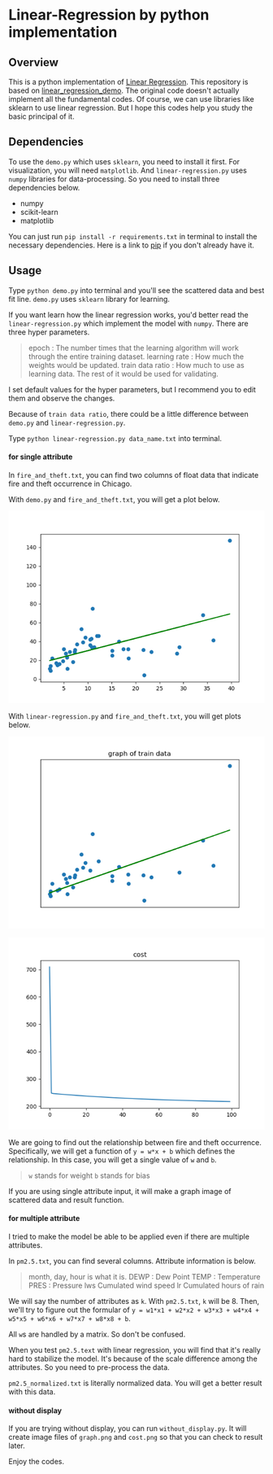 # Linear-Regression by python implementation

## Overview

This is a python implementation of [Linear Regression](http://www.statisticssolutions.com/what-is-linear-regression/). This repository is based on [linear_regression_demo](https://github.com/llSourcell/linear_regression_demo). The original code doesn't actually implement all the fundamental codes. Of course, we can use libraries like sklearn to use linear regression. But I hope this codes help you study the basic principal of it.

## Dependencies

To use the `demo.py` which uses `sklearn`, you need to install it first. For visualization, you will need `matplotlib`. And `linear-regression.py` uses `numpy` libraries for data-processing. So you need to install three dependencies below.

* numpy
* scikit-learn
* matplotlib

You can just run `pip install -r requirements.txt` in terminal to install the necessary dependencies. Here is a link to [pip](https://pip.pypa.io/en/stable/installing/) if you don't already have it.

## Usage

Type `python demo.py` into terminal and you'll see the scattered data and best fit line. `demo.py` uses `sklearn` library for learning. 

If you want learn how the linear regression works, you'd better read the `linear-regression.py` which implement the model with `numpy`. There are three hyper parameters.

> epoch : The number times that the learning algorithm will work through the entire training dataset.
> learning rate : How much the weights would be updated.
> train data ratio : How much to use as learning data. The rest of it would be used for validating. 

I set default values for the hyper parameters, but I recommend you to edit them and observe the changes.

Because of `train data ratio`, there could be a little difference between `demo.py` and `linear-regression.py`.

Type `python linear-regression.py data_name.txt` into terminal.

#### for single attribute

In `fire_and_theft.txt`, you can find two columns of float data that indicate fire and theft occurrence in Chicago.

With `demo.py` and `fire_and_theft.txt`, you will get a plot below.

![](https://github.com/YongWookHa/linear-regression-python/blob/master/images/demo_graph.png?raw=true)

With `linear-regression.py` and `fire_and_theft.txt`, you will get plots below.

![](https://github.com/YongWookHa/linear-regression-python/blob/master/images/linear-regression_graph.png?raw=true)

![](https://github.com/YongWookHa/linear-regression-python/blob/master/images/linear-regression_cost.png?raw=true)

We are going to find out the relationship between fire and theft occurrence. Specifically, we will get a function of `y = w*x + b` which defines the relationship. In this case, you will get a single value of `w` and `b`.

> `w` stands for weight
> `b` stands for bias

If you are using single attribute input, it will make a graph image of scattered data and result function.

#### for multiple attribute

I tried to make the model be able to be applied even if there are multiple attributes.

In `pm2.5.txt`, you can find several columns. Attribute information is below. 

> month, day, hour is what it is.
> DEWP : Dew Point
> TEMP : Temperature
> PRES : Pressure
> lws Cumulated wind speed
> lr Cumulated hours of rain

We will say the number of attributes as `k`. With `pm2.5.txt`, `k` will be 8. Then, we'll try to figure out the formular of `y = w1*x1 + w2*x2 + w3*x3 + w4*x4 + w5*x5 + w6*x6 + w7*x7 + w8*x8 + b`.

All `w`s are handled by a matrix. So don't be confused.

When you test `pm2.5.text` with linear regression, you will find that it's really hard to stabilize the model. It's because of the scale difference among the attributes. So you need to pre-process the data. 

`pm2.5_normalized.txt` is literally normalized data. You will get a better result with this data.

#### without display

If you are trying without display, you can run `without_display.py`. It will create image files of `graph.png` and `cost.png` so that you can check to result later.

Enjoy the codes.
